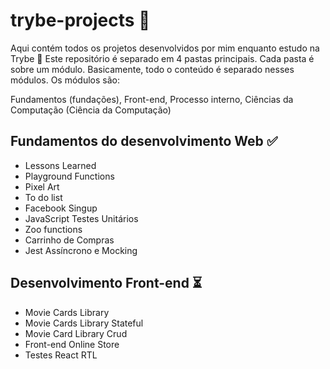 # trybe-projects 🚀
Aqui contém todos os projetos desenvolvidos por mim enquanto estudo na Trybe 🚀
Este repositório é separado em 4 pastas principais. Cada pasta é sobre um módulo. Basicamente, todo o conteúdo é separado nesses módulos. Os módulos são:

Fundamentos (fundações), Front-end, Processo interno, Ciências da Computação (Ciência da Computação)

## Fundamentos do desenvolvimento Web ✅
 - Lessons Learned
 - Playground Functions
 - Pixel Art
 - To do list
 - Facebook Singup
 - JavaScript Testes Unitários
 - Zoo functions
 - Carrinho de Compras
 - Jest Assíncrono e Mocking
## Desenvolvimento Front-end ⏳
  - Movie Cards Library
  - Movie Cards Library Stateful
  - Movie Card Library Crud
  - Front-end Online Store
  - Testes React RTL
 
